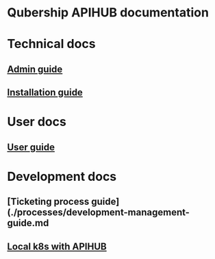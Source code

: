 # Qubership APIHUB documentation

# Technical docs

## [Admin guide](./admin-guide.md)

## [Installation guide](./installation-guide.md)

# User docs

## [User guide](./user-guide.md)

# Development docs

## [Ticketing process guide](./processes/development-management-guide.md
## [Local k8s with APIHUB](/helm-templates/local-k8s-guide.md)
